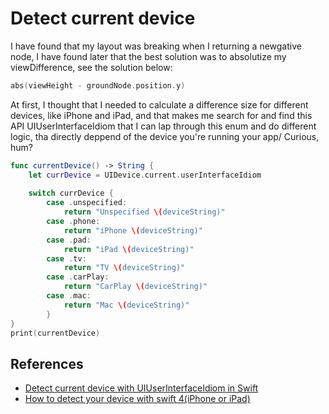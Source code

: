 # Detect current device

I have found that my layout was breaking when I returning a newgative node, I have found later that the best solution was to absolutize my viewDifference, see the solution below:

```swift
abs(viewHeight - groundNode.position.y)
```

At first, I thought that I needed to calculate a difference size for different devices, like iPhone and iPad, and that makes me search for and find this API UIUserInterfaceIdiom that I can lap through this enum and do different logic, tha directly deppend of the device you're running your app/
Curious, hum?

```swift
func currentDevice() -> String {
	let currDevice = UIDevice.current.userInterfaceIdiom
	
	switch currDevice {
        case .unspecified:
            return "Unspecified \(deviceString)"
        case .phone:
            return "iPhone \(deviceString)"
        case .pad:
            return "iPad \(deviceString)"
        case .tv:
            return "TV \(deviceString)"
        case .carPlay:
            return "CarPlay \(deviceString)"
        case .mac:
            return "Mac \(deviceString)"
        }
}
print(currentDevice)
```

## References
- [Detect current device with UIUserInterfaceIdiom in Swift](https://www.tutorialspoint.com/detect-current-device-with-uiuserinterfaceidiom-in-swift)
- [How to detect your device with swift 4(iPhone or iPad)](https://medium.com/daily-ios/how-to-detect-your-device-with-swift-4-iphone-or-ipad-244c365d0472)
